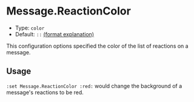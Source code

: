 # Message.ReactionColor

- Type: `color`
- Default: `::` [(format explanation)](../colors.md)

This configuration options specified the color of the list of reactions on a message.

## Usage
`:set Message.ReactionColor :red:` would change the background of a message's reactions to be red.
